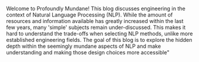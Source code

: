 Welcome to Profoundly Mundane! This blog discusses engineering in the context of Natural Language Processing (NLP). While the amount of resources and information available has greatly increased within the last few years, many 'simple' subjects remain under-discussed. This makes it hard to understand the trade-offs when selecting NLP methods, unlike more established engineering fields. The goal of this blog is to explore the hidden depth within the seemingly mundane aspects of NLP and make understanding and making those design choices more accessible"